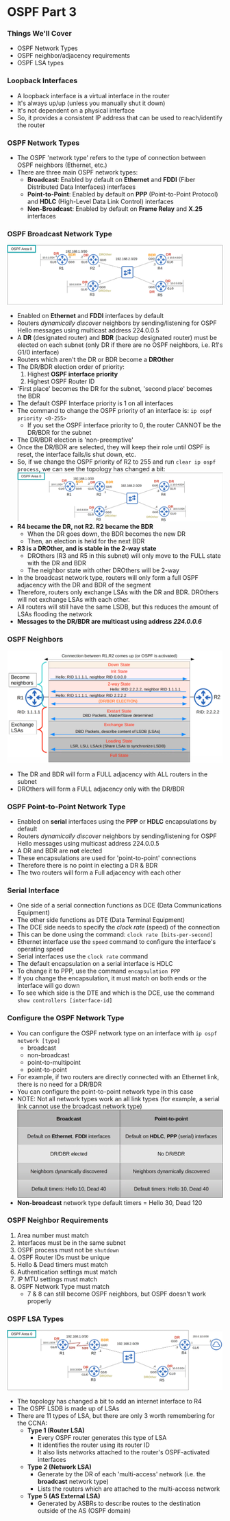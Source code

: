 # OSPF Part 3
### Things We'll Cover
- OSPF Network Types
- OSPF neighbor/adjacency requirements
- OSPF LSA types
### Loopback Interfaces
- A loopback interface is a virtual interface in the router
- It's always up/up (unless you manually shut it down)
- It's not dependent on a physical interface
- So, it provides a consistent IP address that can be used to reach/identify the router
### OSPF Network Types
- The OSPF 'network type' refers to the type of connection between OSPF neighbors (Ethernet, etc.)
- There are three main OSPF network types:
	- **Broadcast**: Enabled by default on **Ethernet** and **FDDI** (Fiber Distributed Data Interfaces) interfaces
	- **Point-to-Point**: Enabled by default on **PPP** (Point-to-Point Protocol) and **HDLC** (High-Level Data Link Control) interfaces
	- **Non-Broadcast**: Enabled by default on **Frame Relay** and **X.25** interfaces
### OSPF Broadcast Network Type
![](attachments/2d0980c1a166e43a56e04c86c55176f9.png)
- Enabled on **Ethernet** and **FDDI** interfaces by default
- Routers *dynamically discover* neighbors by sending/listening for OSPF Hello messages using multicast address 224.0.0.5
- A **DR** (designated router) and **BDR** (backup designated router) must be elected on each subnet (only DR if there are no OSPF neighbors, i.e. R1's G1/0 interface)
- Routers which aren't the DR or BDR become a **DROther**
- The DR/BDR election order of priority:
	1. Highest **OSPF interface priority**
	2. Highest OSPF Router ID
- 'First place' becomes the DR for the subnet, 'second place' becomes the BDR
- The default OSPF Interface priority is 1 on all interfaces
- The command to change the OSPF priority of an interface is: `ip ospf priority <0-255>`
	- If you set the OSPF interface priority to 0, the router CANNOT be the DR/BDR for the subnet
- The DR/BDR election is 'non-preemptive'
- Once the DR/BDR are selected, they will keep their role until OSPF is reset, the interface fails/is shut down, etc.
- So, if we change the OSPF priority of R2 to 255 and run `clear ip ospf process`, we can see the topology has changed a bit:
![](attachments/ec879be6b9ca6f531974eb08c907b34d.png)
- **R4 became the DR, not R2. R2 became the BDR**
	- When the DR goes down, the BDR becomes the new DR
	- Then, an election is held for the next BDR
- **R3 is a DROther, and is stable in the 2-way state**
	- DROthers (R3 and R5 in this subnet) will only move to the FULL state with the DR and BDR
	- The neighbor state with other DROthers will be 2-way
- In the broadcast network type, routers will only form a full OSPF adjacency with the DR and BDR of the segment
- Therefore, routers only exchange LSAs with the DR and BDR. DROthers will not exchange LSAs with each other.
- All routers will still have the same LSDB, but this reduces the amount of LSAs flooding the network
- **Messages to the DR/BDR are multicast using address *224.0.0.6***
### OSPF Neighbors
![](attachments/04b98ad564db083343862848b6e21dee.png)
- The DR and BDR will form a FULL adjacency with ALL routers in the subnet
- DROthers will form a FULL adjacency only with the DR/BDR
### OSPF Point-to-Point Network Type
- Enabled on **serial** interfaces using the **PPP** or **HDLC** encapsulations by default
- Routers *dynamically discover* neighbors by sending/listening for OSPF Hello messages using multicast address 224.0.0.5
- A DR and BDR are **not** elected
- These encapsulations are used for 'point-to-point' connections
- Therefore there is no point in electing a DR & BDR
- The two routers will form a Full adjacency with each other
### Serial Interface
- One side of a serial connection functions as DCE (Data Communications Equipment)
- The other side functions as DTE (Data Terminal Equipment)
- The DCE side needs to specify the *clock rate* (speed) of the connection
- This can be done using the command: `clock rate [bits-per-second]`
- Ethernet interface use the `speed` command to configure the interface's operating speed
- Serial interfaces use the `clock rate` command
- The default encapsulation on a serial interface is HDLC
- To change it to PPP, use the command `encapsulation PPP`
- If you change the encapsulation, it must match on both ends or the interface will go down
- To see which side is the DTE and which is the DCE, use the command `show controllers [interface-id]`
### Configure the OSPF Network Type
- You can configure the OSPF network type on an interface with `ip ospf network [type]`
	- broadcast
	- non-broadcast
	- point-to-multipoint
	- point-to-point
- For example, if two routers are directly connected with an Ethernet link, there is no need for a DR/BDR
- You can configure the point-to-point network type in this case
- NOTE: Not all network types work an all link types (for example, a serial link cannot use the broadcast network type)
![](attachments/6a4f59615e6ae3dc7de5b3cb4fc9bed6.png)
- **Non-broadcast** network type default timers = Hello 30, Dead 120
### OSPF Neighbor Requirements
1. Area number must match
2. Interfaces must be in the same subnet
3. OSPF process must not be `shutdown`
4. OSPF Router IDs must be unique
5. Hello & Dead timers must match
6. Authentication settings must match
7. IP MTU settings must match
8. OSPF Network Type must match
	- 7 & 8 can still become OSPF neighbors, but OSPF doesn't work properly
### OSPF LSA Types
![](attachments/54bbe7ba3cbd1458158977c286c16f0b.png)
- The topology has changed a bit to add an internet interface to R4
- The OSPF LSDB is made up of LSAs
- There are 11 types of LSA, but there are only 3 worth remembering for the CCNA:
	- **Type 1 (Router LSA)**
		- Every OSPF router generates this type of LSA
		- It identifies the router using its router ID
		- It also lists networks attached to the router's OSPF-activated interfaces
	- **Type 2 (Network LSA)**
		- Generate by the DR of each 'multi-access' network (i.e. the **broadcast** network type)
		- Lists the routers which are attached to the multi-access network
	- **Type 5 (AS External LSA)**
		- Generated by ASBRs to describe routes to the destination outside of the AS (OSPF domain)
